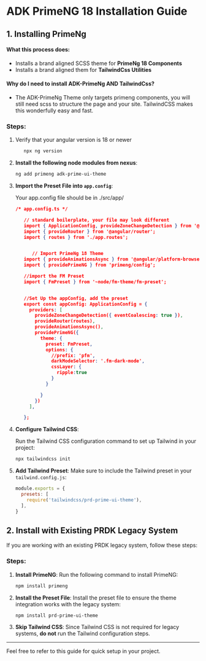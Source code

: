 
<style>
   
   .warning {
      background-color: rgba(250,175,50,.2);
      color:firebrick;
      padding:12px 16px;
      font-weight: bold;
      border-radius: 8px;
   }

   .callout {
      background: rgba(0,0,0,.06);
      padding:24px;
      padding-bottom:.5em;
      border-radius:8px;
      margin-bottom: 1em;
   }

</style>


# ADK PrimeNG 18 Installation Guide


## 1. Installing PrimeNg

#### What this process does: 

- Installs a brand aligned SCSS theme for **PrimeNg 18 Components**
- Installs a brand aligned them for **TailwindCss Utilities**

#### Why do I need to install ADK-PrimeNg AND TailwindCss? 

- The ADK-PrimeNg Theme only targets primeng components, you will still need scss to structure the page and your site. TailwindCSS makes this wonderfully easy and fast. 


### Steps:
1. Verify that your angular version is 18 or newer
   ```bash
      npx ng version
   ```

2. **Install the following node modules from nexus**:

   ```bash
   ng add primeng adk-prime-ui-theme
   ```

3. **Import the Preset File into `app.config`**:

   Your app.config file should be in ./src/app/

   ```json
   /* app.config.ts */

      // standard boilerplate, your file may look different
      import { ApplicationConfig, provideZoneChangeDetection } from '@angular/core';
      import { provideRouter } from '@angular/router';
      import { routes } from './app.routes';


         // Import PrimeNg 18 Theme
      import { provideAnimationsAsync } from '@angular/platform-browser/animations/async';
      import { providePrimeNG } from 'primeng/config';

      //import the FM Preset
      import { FmPreset } from '~node/fm-theme/fm-preset';


      //Set Up the appConfig, add the preset
      export const appConfig: ApplicationConfig = {
        providers: [
          provideZoneChangeDetection({ eventCoalescing: true }),
          provideRouter(routes),
          provideAnimationsAsync(),
          providePrimeNG({ 
            theme: { 
              preset: FmPreset,
              options: {
                //prefix: 'pfm',
                darkModeSelector: '.fm-dark-mode',
                cssLayer: {
                  ripple:true
                }
              } 

            } 
          })
        ],

      };

   ```

3. **Configure Tailwind CSS**:

   Run the Tailwind CSS configuration command to set up Tailwind in your project:
   ```bash
   npx tailwindcss init
   ```

4. **Add Tailwind Preset**:
   Make sure to include the Tailwind preset in your `tailwind.config.js`:
   ```js
   module.exports = {
     presets: [
       require('tailwindcss/prd-prime-ui-theme'),
     ],
   }
   ```

## 2. Install with Existing PRDK Legacy System

If you are working with an existing PRDK legacy system, follow these steps:

### Steps:
1. **Install PrimeNG**:
   Run the following command to install PrimeNG:
   ```bash
   npm install primeng
   ```

2. **Install the Preset File**:
   Install the preset file to ensure the theme integration works with the legacy system:
   ```bash
   npm install prd-prime-ui-theme
   ```

3. **Skip Tailwind CSS**:
   Since Tailwind CSS is not required for legacy systems, **do not** run the Tailwind configuration steps.

---

Feel free to refer to this guide for quick setup in your project.
